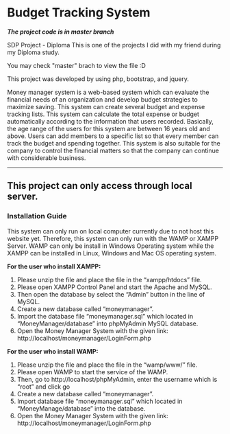 # Budget Tracking System
***The project code is in master branch***

SDP Project - Diploma
This is one of the projects I did with my friend during my Diploma study. 

You may check "master" brach to view the file :D

This project was developed by using php, bootstrap, and jquery. 

Money manager system is a web-based system which can evaluate the financial needs of an organization and develop budget strategies to maximize saving. This system can create several budget and expense tracking lists. This system can calculate the total expense or budget automatically according to the information that users recorded. Basically, the age range of the users for this system are between 16 years old and above. Users can add members to a specific list so that every member can track the budget and spending together. This system is also suitable for the company to control the financial matters so that the company can continue with considerable business.

---

## This project can only access through local server. 
### **Installation Guide**
This system can only run on local computer currently due to not host this website yet. Therefore, this system can only run with the WAMP or XAMPP Server. WAMP can only be install in Windows Operating system while the XAMPP can be installed in Linux, Windows and Mac OS operating system. 

**For the user who install XAMPP:**
1.	Please unzip the file and place the file in the “xampp/htdocs” file.
2.	Please open XAMPP Control Panel and start the Apache and MySQL.
3.	Then open the database by select the “Admin” button in the line of MySQL.
4.	Create a new database called “moneymanager”.
5.	Import the database file “moneymanager.sql” which located in “MoneyManager/database” into phpMyAdmin MySQL database. 
6.	Open the Money Manager System with the given link: 
http://localhost/moneymanager/LoginForm.php

**For the user who install WAMP:**
1.	Please unzip the file and place the file in the “wamp/www/” file.
2.	Please open WAMP to start the service of the WAMP.
3.	Then, go to http://localhost/phpMyAdmin, enter the username which is “root” and click go
4.	Create a new database called “moneymanager”.
5.	Import database file “moneymanager.sql” which located in “MoneyManage/database” into the database.
6.	Open the Money Manager System with the given link:
http://localhost/moneymanager/LoginForm.php




